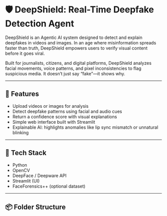 # 🛡️ DeepShield: Real-Time Deepfake Detection Agent

DeepShield is an Agentic AI system designed to detect and explain deepfakes in videos and images. In an age where misinformation spreads faster than truth, DeepShield empowers users to verify visual content before it goes viral.

Built for journalists, citizens, and digital platforms, DeepShield analyzes facial movements, voice patterns, and pixel inconsistencies to flag suspicious media. It doesn’t just say “fake”—it shows why.

---

## 🚀 Features

- Upload videos or images for analysis
- Detect deepfake patterns using facial and audio cues
- Return a confidence score with visual explanations
- Simple web interface built with Streamlit
- Explainable AI: highlights anomalies like lip sync mismatch or unnatural blinking

---

## 🧠 Tech Stack

- Python
- OpenCV
- DeepFace / Deepware API
- Streamlit (UI)
- FaceForensics++ (optional dataset)

---

## 📦 Folder Structure
